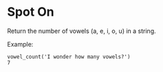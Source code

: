 # Spot On

Return the number of vowels (a, e, i, o, u) in a string.

Example:

```
vowel_count('I wonder how many vowels?')
7
```
